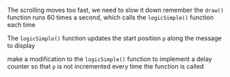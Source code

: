 The scrolling moves too fast, we need to slow it down
remember the `draw()` function runs 60 times a second, which calls the `logicSimple()` function each time


The `logicSimple()` function updates the start position `p` along the message to display

make a modification to the `logicSimple()` function to implement a delay counter so that `p` is not incremented every time the function is called

